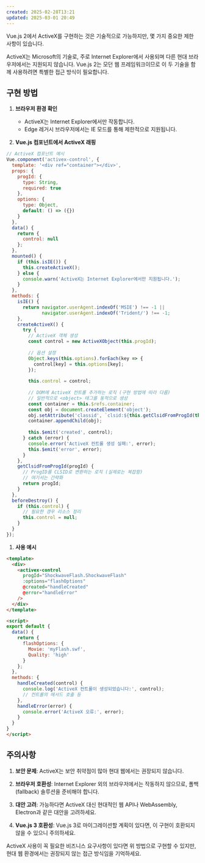 ```yaml
---
created: 2025-02-28T13:21
updated: 2025-03-01 20:49
---
```

Vue.js 2에서 ActiveX를 구현하는 것은 기술적으로 가능하지만, 몇 가지 중요한 제한 사항이 있습니다.

ActiveX는 Microsoft의 기술로, 주로 Internet Explorer에서 사용되며 다른 현대 브라우저에서는 지원되지 않습니다. Vue.js 2는 모던 웹 프레임워크이므로 이 두 기술을 함께 사용하려면 특별한 접근 방식이 필요합니다.

## 구현 방법

1. **브라우저 환경 확인**
    
    - ActiveX는 Internet Explorer에서만 작동합니다.
    - Edge 레거시 브라우저에서는 IE 모드를 통해 제한적으로 지원됩니다.
2. **Vue.js 컴포넌트에서 ActiveX 래핑**
    

```javascript
// ActiveX 컴포넌트 예시
Vue.component('activex-control', {
  template: '<div ref="container"></div>',
  props: {
    progId: {
      type: String,
      required: true
    },
    options: {
      type: Object,
      default: () => ({})
    }
  },
  data() {
    return {
      control: null
    };
  },
  mounted() {
    if (this.isIE()) {
      this.createActiveX();
    } else {
      console.warn('ActiveX는 Internet Explorer에서만 지원됩니다.');
    }
  },
  methods: {
    isIE() {
      return navigator.userAgent.indexOf('MSIE') !== -1 || 
             navigator.userAgent.indexOf('Trident/') !== -1;
    },
    createActiveX() {
      try {
        // ActiveX 객체 생성
        const control = new ActiveXObject(this.progId);
        
        // 옵션 설정
        Object.keys(this.options).forEach(key => {
          control[key] = this.options[key];
        });
        
        this.control = control;
        
        // DOM에 ActiveX 컨트롤 추가하는 로직 (구현 방법에 따라 다름)
        // 일반적으로 <object> 태그를 동적으로 생성
        const container = this.$refs.container;
        const obj = document.createElement('object');
        obj.setAttribute('classid', `clsid:${this.getClsidFromProgId(this.progId)}`);
        container.appendChild(obj);
        
        this.$emit('created', control);
      } catch (error) {
        console.error('ActiveX 컨트롤 생성 실패:', error);
        this.$emit('error', error);
      }
    },
    getClsidFromProgId(progId) {
      // ProgID를 CLSID로 변환하는 로직 (실제로는 복잡함)
      // 여기서는 간략화
      return progId;
    }
  },
  beforeDestroy() {
    if (this.control) {
      // 필요한 경우 리소스 정리
      this.control = null;
    }
  }
});
```

1. **사용 예시**

```html
<template>
  <div>
    <activex-control 
      progId="ShockwaveFlash.ShockwaveFlash" 
      :options="flashOptions"
      @created="handleCreated"
      @error="handleError"
    />
  </div>
</template>

<script>
export default {
  data() {
    return {
      flashOptions: {
        Movie: 'myFlash.swf',
        Quality: 'high'
      }
    };
  },
  methods: {
    handleCreated(control) {
      console.log('ActiveX 컨트롤이 생성되었습니다:', control);
      // 컨트롤의 메서드 호출 등
    },
    handleError(error) {
      console.error('ActiveX 오류:', error);
    }
  }
}
</script>
```

## 주의사항

1. **보안 문제**: ActiveX는 보안 취약점이 많아 현대 웹에서는 권장되지 않습니다.
    
2. **브라우저 호환성**: Internet Explorer 외의 브라우저에서는 작동하지 않으므로, 폴백(fallback) 솔루션을 준비해야 합니다.
    
3. **대안 고려**: 가능하다면 ActiveX 대신 현대적인 웹 API나 WebAssembly, Electron과 같은 대안을 고려하세요.
    
4. **Vue.js 3 호환성**: Vue.js 3로 마이그레이션할 계획이 있다면, 이 구현이 호환되지 않을 수 있으니 주의하세요.
    

ActiveX 사용이 꼭 필요한 비즈니스 요구사항이 있다면 위 방법으로 구현할 수 있지만, 현대 웹 환경에서는 권장되지 않는 접근 방식임을 기억하세요.
